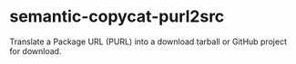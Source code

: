 # semantic-copycat-purl2src
Translate a Package URL (PURL) into a download tarball or GitHub project for download.
